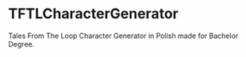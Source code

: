 # TFTLCharacterGenerator

Tales From The Loop Character Generator in Polish made for Bachelor Degree.
